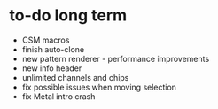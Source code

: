 # to-do long term

- CSM macros
- finish auto-clone
- new pattern renderer - performance improvements
- new info header
- unlimited channels and chips
- fix possible issues when moving selection
- fix Metal intro crash
